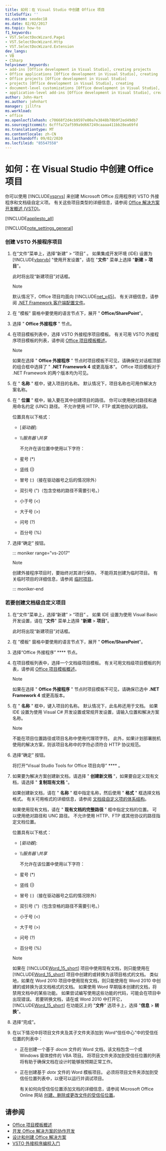 ```yaml
---
title: 如何：在 Visual Studio 中创建 Office 项目
titleSuffix: ''
ms.custom: seodec18
ms.date: 02/02/2017
ms.topic: how-to
f1_keywords:
- VST.SelectDocWizard.Page1
- VST.SelectDocWizard.Http
- VST.SelectDocWizard.Extension
dev_langs:
- VB
- CSharp
helpviewer_keywords:
- add-ins [Office development in Visual Studio], creating projects
- Office applications [Office development in Visual Studio], creating
- Office projects [Office development in Visual Studio]
- projects [Office development in Visual Studio], creating
- document-level customizations [Office development in Visual Studio], creating
- application-level add-ins [Office development in Visual Studio], creating projects
author: John-Hart
ms.author: johnhart
manager: jillfra
ms.workload:
- office
ms.openlocfilehash: c70668f2d4cb9597e00a7e3848b78b9f2ed49db7
ms.sourcegitcommit: 6cfffa72af599a9d667249caaaa411bb28ea69fd
ms.translationtype: MT
ms.contentlocale: zh-CN
ms.lasthandoff: 09/02/2020
ms.locfileid: "85547558"
---
```

# <a name="how-to-create-office-projects-in-visual-studio"></a>如何：在 Visual Studio 中创建 Office 项目
  你可以使用 [!INCLUDE[vsprvs](../sharepoint/includes/vsprvs-md.md)] 来创建 Microsoft Office 应用程序的 VSTO 外接程序和文档级自定义项。 有关这些项目类型的详细信息，请参阅 [Office 解决方案开发概述 &#40;VSTO&#41;](../vsto/office-solutions-development-overview-vsto.md)。

 [!INCLUDE[appliesto_all](../vsto/includes/appliesto-all-md.md)]

 [!INCLUDE[note_settings_general](../sharepoint/includes/note-settings-general-md.md)]

### <a name="to-create-a-vsto-add-in-project"></a>创建 VSTO 外接程序项目

1. 在“文件”菜单上，选择“新建” > “项目”  。 如果集成开发环境 (IDE) 设置为 [!INCLUDE[vbprvb](../sharepoint/includes/vbprvb-md.md)] "使用开发设置"，请在 "**文件**" 菜单上选择 "**新建**  >  **项目**"。

    此时将出现“新建项目”对话框。

   > [!NOTE]
   > 默认情况下，Office 项目均面向 [!INCLUDE[net_v45](../vsto/includes/net-v45-md.md)]。 有关详细信息，请参阅 [.NET Framework 客户端配置文件](/dotnet/framework/deployment/client-profile)。

2. 在 "模板" 窗格中要使用的语言节点下，展开 " **Office/SharePoint**"。

3. 选择 " **Office 外接程序** " 节点。

4. 在项目模板列表中，选择 VSTO 外接程序项目模板。 有关可用 VSTO 外接程序项目模板的列表，请参阅 [Office 项目模板概述](../vsto/office-project-templates-overview.md)。

   > [!NOTE]
   > 如果在选择 " **Office 外接程序** " 节点时项目模板不可见，请确保在对话框顶部的组合框中选择了 " **.NET Framework 4** 或更高版本"。 Office 项目模板对于 .NET Framework 的两个版本均为可见。

5. 在 " **名称** " 框中，键入项目的名称。 默认情况下，项目名称也可用作解决方案名称。

6. 在 " **位置** " 框中，输入要在其中创建项目的路径。 你可以使用绝对路径和通用命名约定 (UNC) 路径。 不允许使用 HTTP、FTP 或其他协议的路径。

    位置具有以下格式：

   * [*驱动器*\]\:

   * \\\\*服务器* \\*共享*

     不允许在该位置中使用以下字符：

   * 星号 (*)

   * 竖线 (|)

   * 冒号 (:)（接在驱动器号之后的情况除外）

   * 双引号 (")（包含空格的路径不需要引号。）

   * 小于号 (\<)

   * 大于号 (>)

   * 问号 (?)

   * 百分号 (%)

7. 选择“确定”  按钮。

   ::: moniker range="vs-2017"

   > [!NOTE]
   > 创建外接程序项目时，要始终对其进行保存。 不能将其创建为临时项目。 有关临时项目的详细信息，请参阅 [临时项目](../ide/creating-solutions-and-projects.md#create-a-temporary-project)。

   ::: moniker-end

### <a name="to-create-a-document-level-customization-project"></a>若要创建文档级自定义项目

1. 在“文件”菜单上，选择“新建” > “项目”  。 如果 IDE 设置为使用 Visual Basic 开发设置，请在 "**文件**" 菜单上选择 "**新建**  >  **项目**"。

    此时将出现“新建项目”对话框。

2. 在 "模板" 窗格中要使用的语言节点下，展开 " **Office/SharePoint**"。

3. 选择“Office 外接程序” **** 节点。

4. 在项目模板列表中，选择一个文档级项目模板。 有关可用文档级项目模板的列表，请参阅 [Office 项目模板概述](../vsto/office-project-templates-overview.md)。

   > [!NOTE]
   > 如果在选择 " **Office 外接程序** " 节点时项目模板不可见，请确保已选中 **.NET Framework 4** 或更高版本。

5. 在 " **名称** " 框中，键入项目的名称。 默认情况下，此名称还用于文档。 如果 IDE 设置为使用 Visual C# 开发设置或常规开发设置，请输入位置和解决方案名称。

   > [!NOTE]
   > 不能在项目位置路径或项目名称中使用代理项字符。 此外，如果计划部署脱机使用的解决方案，则该项目名称中的字符必须符合 HTTP 协议规范。

6. 选择“确定”  按钮。

    将打开“Visual Studio Tools for Office 项目向导” **** 。

7. 如果要为解决方案创建新文档，请选择 " **创建新文档** "，如果要自定义现有文档，请选择 " **复制现有文档** "。

    如果创建新文档，请在 " **名称** " 框中指定名称，然后使用 " **格式** " 框选择文档格式。 有关可用格式的详细信息，请参阅 [文档级自定义项的体系结构](../vsto/architecture-of-document-level-customizations.md)。

    如果使用现有文档，请在 " **现有文档的完整路径** " 框中指定文档的位置。 可以使用绝对路径和 UNC 路径。 不允许使用 HTTP、FTP 或其他协议的路径指定文档位置。

    位置具有以下格式：

   - [*驱动器*\]\:

   - \\\\*服务器* \\*共享*

     不允许在该位置中使用以下字符：

   - 星号 (*)

   - 竖线 (|)

   - 冒号 (:)（接在驱动器号之后的情况除外）

   - 双引号 (")（包含空格的路径不需要引号。）

   - 小于号 (\<)

   - 大于号 (>)

   - 问号 (?)

   - 百分号 (%)

   > [!NOTE]
   > 如果在 [!INCLUDE[Word_15_short](../vsto/includes/word-15-short-md.md)] 项目中使用现有文档，则只能使用在 [!INCLUDE[Word_15_short](../vsto/includes/word-15-short-md.md)] 项目中创建的或转换为该项目格式的文档。 类似地，如果在 Word 2010 项目中使用现有文档，则只能使用在 Word 2010 中创建的或转换为该文档格式的文档。 如果使用 Word 早期版本创建的文档，将禁用文档中的某些功能。 如果尝试编写使用这些功能的代码，可能会在项目中出现错误。 若要转换文档，请在或 Word 2010 中打开它， [!INCLUDE[Word_15_short](../vsto/includes/word-15-short-md.md)] 在功能区上的 "**文件**" 选项卡上，选择 "**信息**  >  **转换**"。

8. 选择“完成”。

9. 在以下情况中将项目文件夹及其子文件夹添加到 Word“信任中心”中的受信任位置的列表中：

   - 正在创建一个基于 *docm* 文件的 Word 文档，该文档包含一个或 Windows 窗体控件的 VBA 项目。 将项目文件夹添加到受信任位置的列表将有助于确保文档在设计时能够按预期正常工作。

   - 正在创建基于 *dotx* 文件的 Word 模板项目。 必须将项目文件夹添加到受信任位置列表中，以便可以运行并调试项目。

     有关如何向受信任位置添加文档的详细信息，请参阅 Microsoft Office Online 网站 [创建、删除或更改文件的受信任位置](https://support.office.com/article/Create-remove-or-change-a-trusted-location-for-your-files-f5151879-25ea-4998-80a5-4208b3540a62)。

## <a name="see-also"></a>请参阅
- [Office 项目模板概述](../vsto/office-project-templates-overview.md)
- [开发 Office 解决方案的协作开发](../vsto/collaborative-development-of-office-solutions.md)
- [设计和创建 Office 解决方案](../vsto/designing-and-creating-office-solutions.md)
- [VSTO 外接程序编程入门](../vsto/getting-started-programming-vsto-add-ins.md)
